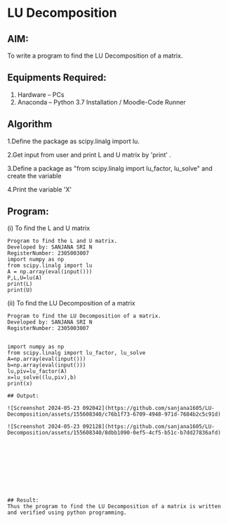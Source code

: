 # LU Decomposition 

## AIM:
To write a program to find the LU Decomposition of a matrix.

## Equipments Required:
1. Hardware – PCs
2. Anaconda – Python 3.7 Installation / Moodle-Code Runner

## Algorithm
1.Define the package as scipy.linalg import lu.

2.Get input from user and print L and U matrix by 'print' .

3.Define a package as "from scipy.linalg import lu_factor, lu_solve" and create the variable

4.Print the variable 'X'

## Program:
(i) To find the L and U matrix
```
Program to find the L and U matrix.
Developed by: SANJANA SRI N
RegisterNumber: 2305003007 
import numpy as np
from scipy.linalg import lu
A = np.array(eval(input()))
P,L,U=lu(A)
print(L)
print(U)
```
(ii) To find the LU Decomposition of a matrix
```
Program to find the LU Decomposition of a matrix.
Developed by: SANJANA SRI N
RegisterNumber: 2305003007


import numpy as np
from scipy.linalg import lu_factor, lu_solve
A=np.array(eval(input()))
b=np.array(eval(input()))
lu,piv=lu_factor(A)
x=lu_solve((lu,piv),b)
print(x) 

## Output:

![Screenshot 2024-05-23 092042](https://github.com/sanjana1605/LU-Decomposition/assets/155608340/c76b1f73-6709-4948-971d-7684b2c5c91d)

![Screenshot 2024-05-23 092128](https://github.com/sanjana1605/LU-Decomposition/assets/155608340/8dbb1090-0ef5-4cf5-b51c-b7dd27836afd)










## Result:
Thus the program to find the LU Decomposition of a matrix is written and verified using python programming.

